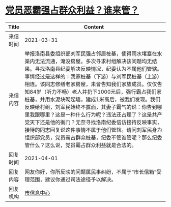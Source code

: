 # <a href="http://www.shangluo.gov.cn/zmhd/ldxxxx.jsp?urltype=leadermail.LeaderMailContentUrl&wbtreeid=1112&leadermailid=7084">党员恶霸强占群众利益？谁来管？</a>
| Title |                                                                                                                                                                           Content                                                                                                                                                                            |
|:-----:|--------------------------------------------------------------------------------------------------------------------------------------------------------------------------------------------------------------------------------------------------------------------------------------------------------------------------------------------------------------|
| 来信时间  | 2021-03-31                                                                                                                                                                                                                                                                                                                                                   |
| 来信内容  | 举报洛南县委组织部刘军民强占邻居桩基，使得雨水堵塞在水渠内无法流通，淹没房屋。多次寻求村组解决该问题均无结果。寻找洛南县纪委解决反映情况，纪委认为不属他们管辖。 事情经过是这样的：我家桩基（下游）与刘军民桩基（上游）相连。该同志修缮老家房屋，未曾告知我们家族成员。仅仅告知84岁（听力不畅）老人并扔下1000元后，强行霸占我们家桩基，并用水泥块砌起墙，建成1米高后，被我们发现。我们反映给村组，刘军民始终不露面，其妻子霸气的说：你告到哪里我跟哪里？这是一种什么行为呢？违法还占理了？这是共产党天下还是他的衙门？无奈寻找洛南纪委信访接待反映事实，接待的同志回复说这件事情不属于他们管辖。请问刘军民身为组织部党员，党员霸占群众桩基，纪委不管谁管呢？那么纪委管什么？这么说，党员霸占群众利益就是合法的。 |
| 回复时间  | 2021-04-01                                                                                                                                                                                                                                                                                                                                                   |
| 回复内容  | 网友你好，你所反映的问题属民事纠纷，不属于“市长信箱”受理范围，建议你通过司法途径予以解决。                                                                                                                                                                                                                                                                                                               |
| 回复机构  | <a href="../../category/agencies/市信息中心.md">市信息中心</a>                                                                                                                                                                                                                                                                                                         |